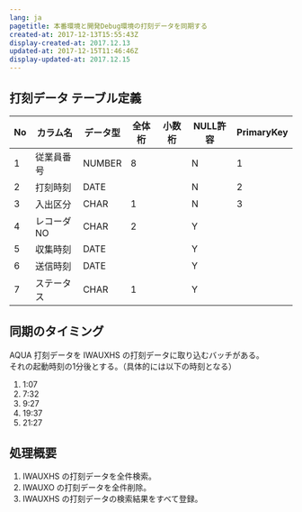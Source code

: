 ```yaml
---
lang: ja
pagetitle: 本番環境と開発Debug環境の打刻データを同期する
created-at: 2017-12-13T15:55:43Z
display-created-at: 2017.12.13
updated-at: 2017-12-15T11:46:46Z
display-updated-at: 2017.12.15
---
```



打刻データ テーブル定義
-------------

| No | カラム名   | データ型 | 全体桁 | 小数桁 | NULL許容 | PrimaryKey |
|----|------------|----------|--------|--------|----------|------------|
| 1  | 従業員番号 | NUMBER   | 8      |        | N        | 1          |
| 2  | 打刻時刻   | DATE     |        |        | N        | 2          |
| 3  | 入出区分   | CHAR     | 1      |        | N        | 3          |
| 4  | レコーダNO | CHAR     | 2      |        | Y        |            |
| 5  | 収集時刻   | DATE     |        |        | Y        |            |
| 6  | 送信時刻   | DATE     |        |        | Y        |            |
| 7  | ステータス | CHAR     | 1      |        | Y        |            |


同期のタイミング
-------------

AQUA 打刻データを IWAUXHS の打刻データに取り込むバッチがある。  
それの起動時刻の1分後とする。（具体的には以下の時刻となる）

1. 1:07
1. 7:32
1. 9:27
1. 19:37
1. 21:27


処理概要
-------------

1. IWAUXHS の打刻データを全件検索。
1. IWAUXO の打刻データを全件削除。
1. IWAUXHS の打刻データの検索結果をすべて登録。


